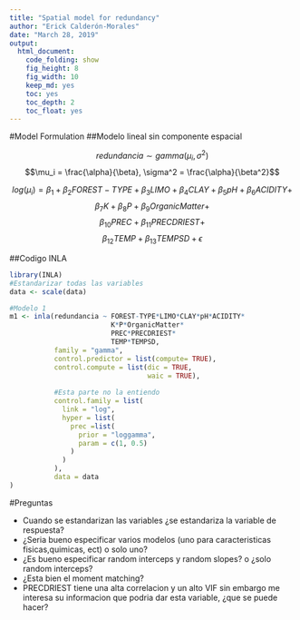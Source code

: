 ```yaml
---
title: "Spatial model for redundancy"
author: "Erick Calderón-Morales"
date: "March 28, 2019"
output: 
  html_document:
    code_folding: show
    fig_height: 8
    fig_width: 10
    keep_md: yes
    toc: yes
    toc_depth: 2
    toc_float: yes
---
```




#Model Formulation 
##Modelo lineal sin componente espacial 

$$redundancia \sim gamma (\mu_i, \sigma^2) $$
$$\mu_i = \frac{\alpha}{\beta},  \sigma^2 =  \frac{\alpha}{\beta^2}$$


$$ log(\mu_i) = \beta_1 + \beta_2FOREST-TYPE + \beta_3LIMO+ \beta_4CLAY + \beta_5pH + \beta_6ACIDITY + $$ 
$$\beta_7K + \beta_8P + \beta_9OrganicMatter +$$
  $$\beta_{10}PREC + \beta_{11}PRECDRIEST + $$ 
  $$\beta_{12}TEMP + \beta_{13}TEMPSD + \epsilon  $$
  

##Codigo INLA


```r
library(INLA)
#Estandarizar todas las variables 
data <- scale(data)

#Modelo 1
m1 <- inla(redundancia ~ FOREST-TYPE*LIMO*CLAY*pH*ACIDITY*
                         K*P*OrganicMatter*
                         PREC*PRECDRIEST*
                         TEMP*TEMPSD,
           family = "gamma",
           control.predictor = list(compute= TRUE),
           control.compute = list(dic = TRUE, 
                                  waic = TRUE), 
           
           #Esta parte no la entiendo
           control.family = list(
             link = "log",
             hyper = list(
               prec =list(
                 prior = "loggamma",
                 param = c(1, 0.5)
               )
             )
           ),
           data = data
)
```




#Preguntas
+ Cuando se estandarizan las variables ¿se estandariza la variable de respuesta?
+ ¿Seria bueno especificar varios modelos (uno para caracteristicas fisicas,quimicas, ect) o solo uno?
+ ¿Es bueno especificar random interceps y random slopes? o ¿solo random interceps? 
+ ¿Esta bien el moment matching?
+ PRECDRIEST tiene una alta correlacion y un alto VIF sin embargo me interesa su informacion que podria dar esta variable, ¿que se puede hacer?




